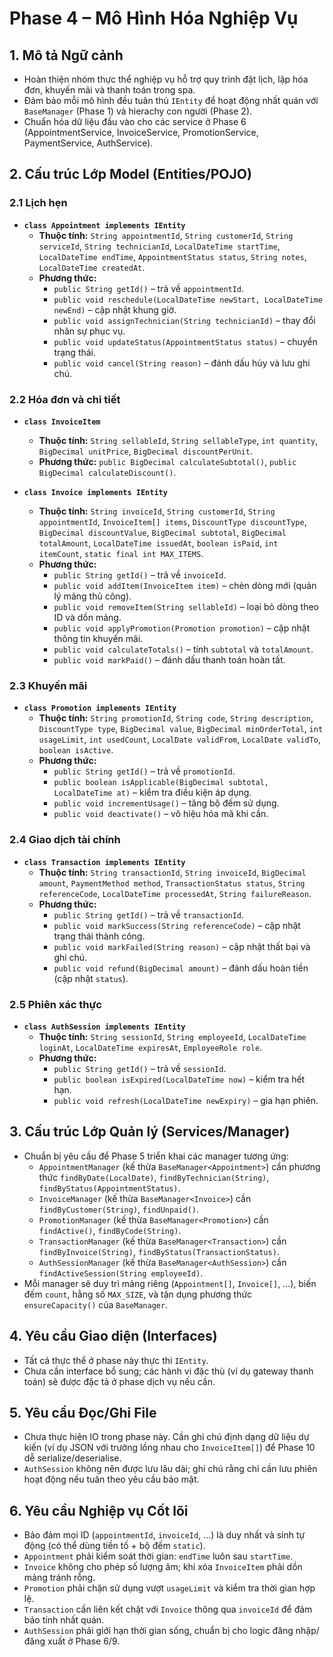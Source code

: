 # Phase 4 – Mô Hình Hóa Nghiệp Vụ

## 1. Mô tả Ngữ cảnh
- Hoàn thiện nhóm thực thể nghiệp vụ hỗ trợ quy trình đặt lịch, lập hóa đơn, khuyến mãi và thanh toán trong spa.
- Đảm bảo mỗi mô hình đều tuân thủ `IEntity` để hoạt động nhất quán với `BaseManager` (Phase 1) và hierachy con người (Phase 2).
- Chuẩn hóa dữ liệu đầu vào cho các service ở Phase 6 (AppointmentService, InvoiceService, PromotionService, PaymentService, AuthService).

## 2. Cấu trúc Lớp Model (Entities/POJO)
### 2.1 Lịch hẹn
- **`class Appointment implements IEntity`**
  - **Thuộc tính:** `String appointmentId`, `String customerId`, `String serviceId`, `String technicianId`, `LocalDateTime startTime`, `LocalDateTime endTime`, `AppointmentStatus status`, `String notes`, `LocalDateTime createdAt`.
  - **Phương thức:**
    - `public String getId()` – trả về `appointmentId`.
    - `public void reschedule(LocalDateTime newStart, LocalDateTime newEnd)` – cập nhật khung giờ.
    - `public void assignTechnician(String technicianId)` – thay đổi nhân sự phục vụ.
    - `public void updateStatus(AppointmentStatus status)` – chuyển trạng thái.
    - `public void cancel(String reason)` – đánh dấu hủy và lưu ghi chú.

### 2.2 Hóa đơn và chi tiết
- **`class InvoiceItem`**
  - **Thuộc tính:** `String sellableId`, `String sellableType`, `int quantity`, `BigDecimal unitPrice`, `BigDecimal discountPerUnit`.
  - **Phương thức:** `public BigDecimal calculateSubtotal()`, `public BigDecimal calculateDiscount()`.

- **`class Invoice implements IEntity`**
  - **Thuộc tính:** `String invoiceId`, `String customerId`, `String appointmentId`, `InvoiceItem[] items`, `DiscountType discountType`, `BigDecimal discountValue`, `BigDecimal subtotal`, `BigDecimal totalAmount`, `LocalDateTime issuedAt`, `boolean isPaid`, `int itemCount`, `static final int MAX_ITEMS`.
  - **Phương thức:**
    - `public String getId()` – trả về `invoiceId`.
    - `public void addItem(InvoiceItem item)` – chèn dòng mới (quản lý mảng thủ công).
    - `public void removeItem(String sellableId)` – loại bỏ dòng theo ID và dồn mảng.
    - `public void applyPromotion(Promotion promotion)` – cập nhật thông tin khuyến mãi.
    - `public void calculateTotals()` – tính `subtotal` và `totalAmount`.
    - `public void markPaid()` – đánh dấu thanh toán hoàn tất.

### 2.3 Khuyến mãi
- **`class Promotion implements IEntity`**
  - **Thuộc tính:** `String promotionId`, `String code`, `String description`, `DiscountType type`, `BigDecimal value`, `BigDecimal minOrderTotal`, `int usageLimit`, `int usedCount`, `LocalDate validFrom`, `LocalDate validTo`, `boolean isActive`.
  - **Phương thức:**
    - `public String getId()` – trả về `promotionId`.
    - `public boolean isApplicable(BigDecimal subtotal, LocalDateTime at)` – kiểm tra điều kiện áp dụng.
    - `public void incrementUsage()` – tăng bộ đếm sử dụng.
    - `public void deactivate()` – vô hiệu hóa mã khi cần.

### 2.4 Giao dịch tài chính
- **`class Transaction implements IEntity`**
  - **Thuộc tính:** `String transactionId`, `String invoiceId`, `BigDecimal amount`, `PaymentMethod method`, `TransactionStatus status`, `String referenceCode`, `LocalDateTime processedAt`, `String failureReason`.
  - **Phương thức:**
    - `public String getId()` – trả về `transactionId`.
    - `public void markSuccess(String referenceCode)` – cập nhật trạng thái thành công.
    - `public void markFailed(String reason)` – cập nhật thất bại và ghi chú.
    - `public void refund(BigDecimal amount)` – đánh dấu hoàn tiền (cập nhật `status`).

### 2.5 Phiên xác thực
- **`class AuthSession implements IEntity`**
  - **Thuộc tính:** `String sessionId`, `String employeeId`, `LocalDateTime loginAt`, `LocalDateTime expiresAt`, `EmployeeRole role`.
  - **Phương thức:**
    - `public String getId()` – trả về `sessionId`.
    - `public boolean isExpired(LocalDateTime now)` – kiểm tra hết hạn.
    - `public void refresh(LocalDateTime newExpiry)` – gia hạn phiên.

## 3. Cấu trúc Lớp Quản lý (Services/Manager)
- Chuẩn bị yêu cầu để Phase 5 triển khai các manager tương ứng:
  - `AppointmentManager` (kế thừa `BaseManager<Appointment>`) cần phương thức `findByDate(LocalDate)`, `findByTechnician(String)`, `findByStatus(AppointmentStatus)`.
  - `InvoiceManager` (kế thừa `BaseManager<Invoice>`) cần `findByCustomer(String)`, `findUnpaid()`.
  - `PromotionManager` (kế thừa `BaseManager<Promotion>`) cần `findActive()`, `findByCode(String)`.
  - `TransactionManager` (kế thừa `BaseManager<Transaction>`) cần `findByInvoice(String)`, `findByStatus(TransactionStatus)`.
  - `AuthSessionManager` (kế thừa `BaseManager<AuthSession>`) cần `findActiveSession(String employeeId)`.
- Mỗi manager sẽ duy trì mảng riêng (`Appointment[]`, `Invoice[]`, …), biến đếm `count`, hằng số `MAX_SIZE`, và tận dụng phương thức `ensureCapacity()` của `BaseManager`.

## 4. Yêu cầu Giao diện (Interfaces)
- Tất cả thực thể ở phase này thực thi `IEntity`.
- Chưa cần interface bổ sung; các hành vi đặc thù (ví dụ gateway thanh toán) sẽ được đặc tả ở phase dịch vụ nếu cần.

## 5. Yêu cầu Đọc/Ghi File
- Chưa thực hiện IO trong phase này. Cần ghi chú định dạng dữ liệu dự kiến (ví dụ JSON với trường lồng nhau cho `InvoiceItem[]`) để Phase 10 dễ serialize/deserialise.
- `AuthSession` không nên được lưu lâu dài; ghi chú rằng chỉ cần lưu phiên hoạt động nếu tuân theo yêu cầu bảo mật.

## 6. Yêu cầu Nghiệp vụ Cốt lõi
- Bảo đảm mọi ID (`appointmentId`, `invoiceId`, …) là duy nhất và sinh tự động (có thể dùng tiền tố + bộ đếm `static`).
- `Appointment` phải kiểm soát thời gian: `endTime` luôn sau `startTime`.
- `Invoice` không cho phép số lượng âm; khi xóa `InvoiceItem` phải dồn mảng tránh rỗng.
- `Promotion` phải chặn sử dụng vượt `usageLimit` và kiểm tra thời gian hợp lệ.
- `Transaction` cần liên kết chặt với `Invoice` thông qua `invoiceId` để đảm bảo tính nhất quán.
- `AuthSession` phải giới hạn thời gian sống, chuẩn bị cho logic đăng nhập/đăng xuất ở Phase 6/9.
